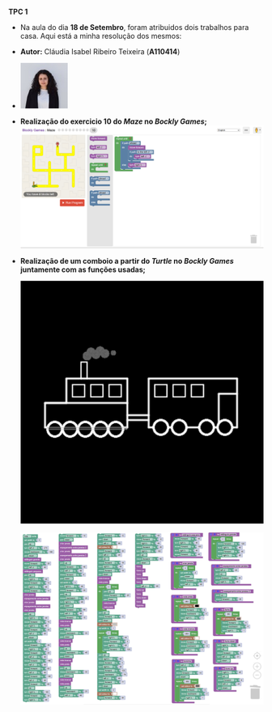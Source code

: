 **TPC 1**
- Na aula do dia **18 de Setembro**, foram atribuidos dois trabalhos para casa. Aqui está a minha resolução dos mesmos: 
- **Autor:** Cláudia Isabel Ribeiro Teixeira (**A110414**)
-  ![image_alt](https://github.com/ClaudiaTeixeiraa/ATP2025/blob/11cd76d066210141b1779befbc7fa4c0ea427d36/foto%20formal.jpg)
  
- **Realização do exercicio 10 do *Maze* no *Bockly Games*;**
  ![image alt](https://github.com/ClaudiaTeixeiraa/ATP2025/blob/8da6034ac0c9f17d65d61cee5a864585da279e59/Resolu%C3%A7%C3%A3o%20do%20exc%2010%20do%20Maze.png)
  
- **Realização de um comboio a partir do *Turtle* no *Bockly Games* juntamente com as funções usadas;**
 
  ![image alt](https://github.com/ClaudiaTeixeiraa/ATP2025/blob/d2e650df6b96ab11400b650506e32d04b95569ee/ComboioTurtle.png)

  ![image alt](https://github.com/ClaudiaTeixeiraa/ATP2025/blob/f83a91e24f6ce2a1f6c8414a5d167eb154124898/Resolu%C3%A7%C3%A3oComboioTurtle.png)

